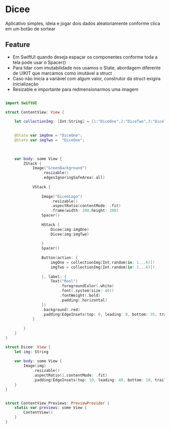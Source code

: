 # Dicee
Aplicativo simples, ideia e jogar dois dados aleatoriamente conforme clica em um botão de sortear

## Feature
- Em SwiftUI quando deseja espaçar os componentes conforme toda a tela pode usar o Spacer()
- Para lidar com imutabilidade nos usamos o State, abordagem diferente de UIKIT que marcamos como imutável a struct
- Caso não inicia a variável com algum valor, construtor da struct  exigira inicialização 
- Resizable e importante para redmensionarmos uma imagem

```swift

import SwiftUI

struct ContentView: View {
	
	let collectionImg: [Int:String] = [1:"DiceOne",2:"DiceTwo",3:"DiceThree",4:"DiceFour",5:"DiceFive",6:"DiceSix"]

	
	@State var imgOne = "DiceOne";
	@State var imgTwo =  "DiceOne";

	
	
	var body: some View {
		ZStack {
			Image("GreenBackground")
				.resizable()
				.edgesIgnoringSafeArea(.all)
			
			VStack {
				
				Image("DiceeLogo")
					.resizable()
					.aspectRatio(contentMode: .fit)
					.frame(width: 200,height: 200)
				Spacer()
				
				HStack {
					Dicee(img:imgOne)
					Dicee(img:imgTwo)
					
				}
				Spacer()
				
				Button(action: {
					imgOne = collectionImg[Int.random(in: 1...6)]!
					imgTwo = collectionImg[Int.random(in: 1...6)]!
					
				}, label: {
					Text("Rool")
						.foregroundColor(.white)
						.font(.system(size: 40))
						.fontWeight(.bold)
						.padding(.horizontal)
				})
				.background(.red)
				.padding(EdgeInsets(top: 0, leading: 0, bottom: 35, trailing: 0))
			}
			
		}
	}
}

struct Dicee: View {
	let img: String
	
	var body: some View {
		Image(img)
			.resizable()
			.aspectRatio(1,contentMode: .fit)
			.padding(EdgeInsets(top: 10, leading: 40, bottom: 10, trailing: 40))
	}
}


struct ContentView_Previews: PreviewProvider {
	static var previews: some View {
		ContentView()
	}
}

```
